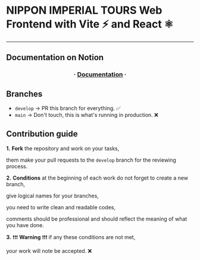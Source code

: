 # NIPPON IMPERIAL TOURS Web Frontend with Vite ⚡️ and React ⚛️

---

## Documentation on Notion

<h3 align="center">
  <span> · </span>
  <a href="https://nmnjnv.notion.site/Capstone-Project-EduConnect-1a8d9acb32c88063a7a2cb1d2e5f74ef">Documentation</a>
  <span> · </span>
</h3>

## Branches

- `develop` -> PR this branch for everything. ✅
- `main` -> Don't touch, this is what's running in production. ❌

## Contribution guide

**1.** **Fork** the repository and work on your tasks,

them make your pull requests to the `develop` branch for the reviewing process.

**2.** **Conditions** at the beginning of each work do not forget to create a new branch,

give logical names for your branches,

you need to write clean and readable codes,

comments should be professional and should reflect the meaning of what you have done.

**3.** ❗❗❗ **Warning** ❗❗❗  if any these conditions are not met, 

your work will note be accepted. ❌

